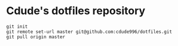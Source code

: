 # Cdude's dotfiles repository

	git init
	git remote set-url master git@github.com:cdude996/dotfiles.git
	git pull origin master
